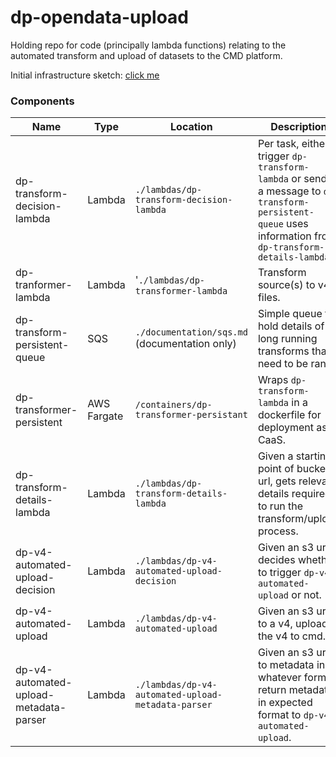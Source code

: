 
# dp-opendata-upload

Holding repo for code (principally lambda functions) relating to the automated transform and upload of datasets to the CMD platform.

Initial infrastructure sketch: [click me](https://github.com/ONS-OpenData/dp-opendata-upload/blob/main/documentation/opendatatransformupload.png)


### Components

| Name | Type | Location | Description |
| ---- | ---- | -------- | ----------- |
| dp-transform-decision-lambda | Lambda | `./lambdas/dp-transform-decision-lambda` | Per task, either trigger `dp-transform-lambda` or sends a message to `dp-transform-persistent-queue` uses information from `dp-transform-details-lambda` |
| dp-tranformer-lambda | Lambda | '`./lambdas/dp-transformer-lambda` | Transform source(s) to v4 files.
| dp-transform-persistent-queue | SQS | `./documentation/sqs.md` (documentation only) | Simple queue to hold details of long running transforms that need to be ran. |
| dp-transformer-persistent | AWS Fargate | `/containers/dp-transformer-persistant` | Wraps `dp-transform-lambda` in a dockerfile for deployment as CaaS. |
| dp-transform-details-lambda | Lambda | `./lambdas/dp-transform-details-lambda` | Given a starting point of  bucket url, gets relevant details required to run the transform/upload process. |
dp-v4-automated-upload-decision | Lambda | `./lambdas/dp-v4-automated-upload-decision` | Given an s3 url, decides whether to trigger `dp-v4-automated-upload` or not. |
| dp-v4-automated-upload | Lambda | `./lambdas/dp-v4-automated-upload` | Given an s3 url to a v4, uploads the v4 to cmd. |
| dp-v4-automated-upload-metadata-parser | Lambda | `./lambdas/dp-v4-automated-upload-metadata-parser` | Given an s3 url to metadata in whatever format, return metadata in expected format to `dp-v4-automated-upload`. |
